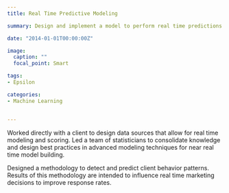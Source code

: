 ```yaml
---
title: Real Time Predictive Modeling

summary: Design and implement a model to perform real time predictions.

date: "2014-01-01T00:00:00Z"

image:
  caption: ""
  focal_point: Smart

tags:
- Epsilon

categories:
- Machine Learning


---
```


Worked directly with a client to design data sources that allow for real time modeling and scoring. Led a team of statisticians to consolidate knowledge and design best practices in advanced modeling techniques for near real time model building. 

Designed a methodology to detect and predict client behavior patterns. Results of this methodology are intended to influence real time marketing decisions to improve response rates.